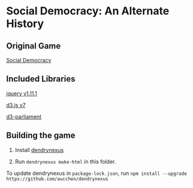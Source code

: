 # Social Democracy: An Alternate History
## Original Game
[Social Democracy](https://red-autumn.itch.io/social-democracy/)

## Included Libraries

[jquery v1.11.1](https://releases.jquery.com/)

[d3.js v7](https://d3js.org)

[d3-parliament](https://github.com/geoffreybr/d3-parliament)

## Building the game

1. Install [dendrynexus](https://github.com/aucchen/dendrynexus)

2. Run `dendrynexus make-html` in this folder.

To update dendrynexus in `package-lock.json`, run `npm install --upgrade https://github.com/aucchen/dendrynexus`
